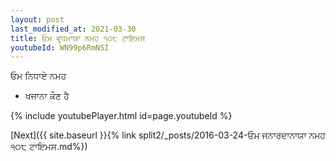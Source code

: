 ```yaml
---
layout: post
last_modified_at: 2021-03-30
title: ਓਮ ਵਰ੍ਧਮਾਯਾ ਨਮਹ ੧੦੮ ਟਾਇਮਸ
youtubeId: WN99p6RmNSI
---
```

 
 
 ਓਮ ਨਿਧਾਏ ਨਮਹ  
 
 -  ਖਜਾਨਾ ਕੌਣ ਹੈ 
 
  
 
  
 
 
 
 
 
 


{% include youtubePlayer.html id=page.youtubeId %}
 
[Next]({{ site.baseurl }}{% link  split2/_posts/2016-03-24-ਓਮ ਜਨਾਰਦਾਨਾਯਾ ਨਮਹ ੧੦੮ ਟਾਇਮਸ.md%})
 
